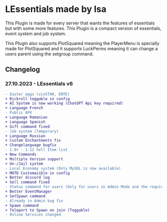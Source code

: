# **LEssentials made by Isa**

This Plugin is made for every server that wants the features of essentials but with some more features.
This Plugin is a compact version of essentials, event system and job system.

This Plugin also supports PlotSquared meaning the PlayerMenu is specially made for PlotSquared and it supports
LuckPerms meaning it can change a users parent using the setgroup command.

## **Changelog**

### 27.10.2023 - LEssentials v6

```diff
- Easter eggs (vinSTAR, ENTE)
+ Rickroll toggable in config
+ AI System is now working (ChatGPT Api key required)
+ Language French
- Public AFK
+ Language Romanian
+ Language Spanish
+ Gift command fixed
- Job system (Temporary)
+ Language Russian
+ Custom Enchantments fix
+ Changelanguage bugfix
- 1.8+ - 1.12 Sell Item list
+ New Commands
+ Multiple Version support
+ Un-/Jail system
- Local Economy system (Only MySQL is now available)
+ MOTD Customazible in config
+ Better discord log
+ Sell command fixed
- Status command for users (Only for users in Admin Mode and the required permissions)
+ Better EventManager
+ SetSpawn command
- Already in Admin bug fix
+ Spawn command
+ Teleport to Spawn on join (Toggable)
- Online Services changed
```
